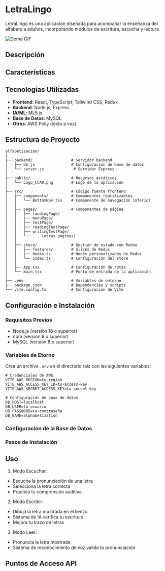 # LetraLingo

LetraLingo es una aplicación diseñada para acompañar la enseñanza del alfabeto a adultos, incorporando módulos de escritura, escucha y lectura.

![Demo GIF](public/demo_video.gif)

## Descripción

## Características

<!-- - **Reconocimiento de Letras**: Sistema de IA que identifica y valida dibujos de letras con alta precisión -->

## Tecnologías Utilizadas

- **Frontend**: React, TypeScript, Tailwind CSS, Redux
- **Backend**: Node.js, Express
- **IA/ML**: ML5.js
- **Base de Datos**: MySQL
- **Otros**: AWS Polly (texto a voz)

## Estructura de Proyecto

```
alfabetizacion/
│
├── backend/                 # Servidor backend
│   ├── db.js                # Configuración de base de datos
│   └── server.js             # Servidor Express
│
├── public/                  # Recursos estáticos
│   └── Logo_CCAR.png        # Logo de la aplicación
│
├── src/                     # Código fuente frontend
│   ├── components/          # Componentes reutilizables
│   │   └── BottomNav.tsx    # Componente de navegación inferior
│   │
│   ├── pages/               # Componentes de página
│   │   ├── landingPage/
│   │   ├── menuPage/
│   │   ├── testPage/
│   │   ├── readingTestPage/
│   │   ├── writingTestPage/
│   │   └── ... (otras páginas)
│   │
│   ├── store/               # Gestión de estado con Redux
│   │   ├── features/        # Slices de Redux
│   │   ├── hooks.ts         # Hooks personalizados de Redux
│   │   └── index.ts         # Configuración del store
│   │
│   ├── App.tsx              # Configuración de rutas
│   └── main.tsx             # Punto de entrada de la aplicación
│
├── .env                     # Variables de entorno
├── package.json             # Dependencias y scripts
└── vite.config.ts           # Configuración de Vite
```

## Configuración e Instalación

### Requisitos Previos

- Node.js (versión 18 o superior)
- npm (versión 9 o superior)
- MySQL (versión 8 o superior)

### Variables de Etorno

Crea un archivo `.env` en el directorio raíz con las siguientes variables:

```
# Credenciales de AWS
VITE_AWS_REGION=tu-region
VITE_AWS_ACCESS_KEY_ID=tu-access-key
VITE_AWS_SECRET_ACCESS_KEY=tu-secret-key

# Configuración de base de datos
DB_HOST=localhost
DB_USER=tu-usuario
DB_PASSWORD=tu-contraseña
DB_NAME=alphabetization
```

### Configuración de la Base de Datos

### Pasos de Instalación

## Uso

1. Modo Escuchar:

- Escucha la pronunciación de una letra
- Selecciona la letra correcta
- Practica tu comprensión auditiva

2. Modo Escribir:

- Dibuja la letra mostrada en el lienzo
- Sistema de IA verifica tu escritura
- Mejora tu trazo de letras

3. Modo Leer:

- Pronuncia la letra mostrada
- Sistema de reconocimiento de voz valida tu pronunciación

## Puntos de Acceso API
